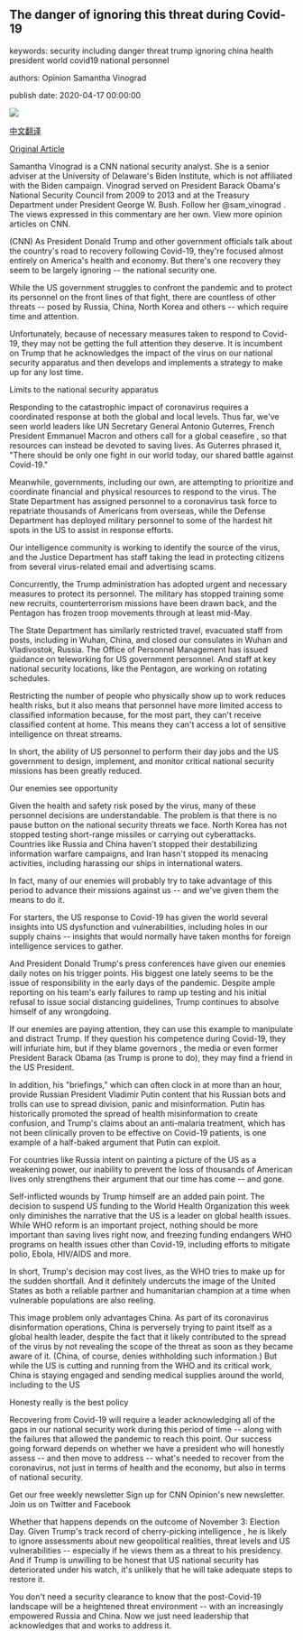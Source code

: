 ## The danger of ignoring this threat during Covid-19

keywords: security including danger threat trump ignoring china health president world covid19 national personnel

authors: Opinion Samantha Vinograd

publish date: 2020-04-17 00:00:00

![](https://cdn.cnn.com/cnnnext/dam/assets/200107114316-xi-putin-rouhani-sco-bishkek-2019-super-tease.jpg)

[中文翻译](The%20danger%20of%20ignoring%20this%20threat%20during%20Covid-19_zh.md)

[Original Article](https://edition.cnn.com/2020/04/17/opinions/covid-19-national-security-threat-vinograd/index.html)

Samantha Vinograd is a CNN national security analyst. She is a senior adviser at the University of Delaware's Biden Institute, which is not affiliated with the Biden campaign. Vinograd served on President Barack Obama's National Security Council from 2009 to 2013 and at the Treasury Department under President George W. Bush. Follow her @sam_vinograd . The views expressed in this commentary are her own. View more opinion articles on CNN.

(CNN) As President Donald Trump and other government officials talk about the country's road to recovery following Covid-19, they're focused almost entirely on America's health and economy. But there's one recovery they seem to be largely ignoring -- the national security one.

While the US government struggles to confront the pandemic and to protect its personnel on the front lines of that fight, there are countless of other threats -- posed by Russia, China, North Korea and others -- which require time and attention.

Unfortunately, because of necessary measures taken to respond to Covid-19, they may not be getting the full attention they deserve. It is incumbent on Trump that he acknowledges the impact of the virus on our national security apparatus and then develops and implements a strategy to make up for any lost time.

Limits to the national security apparatus

Responding to the catastrophic impact of coronavirus requires a coordinated response at both the global and local levels. Thus far, we've seen world leaders like UN Secretary General Antonio Guterres, French President Emmanuel Macron and others call for a global ceasefire , so that resources can instead be devoted to saving lives. As Guterres phrased it, "There should be only one fight in our world today, our shared battle against Covid-19."

Meanwhile, governments, including our own, are attempting to prioritize and coordinate financial and physical resources to respond to the virus. The State Department has assigned personnel to a coronavirus task force to repatriate thousands of Americans from overseas, while the Defense Department has deployed military personnel to some of the hardest hit spots in the US to assist in response efforts.

Our intelligence community is working to identify the source of the virus, and the Justice Department has staff taking the lead in protecting citizens from several virus-related email and advertising scams.

Concurrently, the Trump administration has adopted urgent and necessary measures to protect its personnel. The military has stopped training some new recruits, counterterrorism missions have been drawn back, and the Pentagon has frozen troop movements through at least mid-May.

The State Department has similarly restricted travel, evacuated staff from posts, including in Wuhan, China, and closed our consulates in Wuhan and Vladivostok, Russia. The Office of Personnel Management has issued guidance on teleworking for US government personnel. And staff at key national security locations, like the Pentagon, are working on rotating schedules.

Restricting the number of people who physically show up to work reduces health risks, but it also means that personnel have more limited access to classified information because, for the most part, they can't receive classified content at home. This means they can't access a lot of sensitive intelligence on threat streams.

In short, the ability of US personnel to perform their day jobs and the US government to design, implement, and monitor critical national security missions has been greatly reduced.

Our enemies see opportunity

Given the health and safety risk posed by the virus, many of these personnel decisions are understandable. The problem is that there is no pause button on the national security threats we face. North Korea has not stopped testing short-range missiles or carrying out cyberattacks. Countries like Russia and China haven't stopped their destabilizing information warfare campaigns, and Iran hasn't stopped its menacing activities, including harassing our ships in international waters.

In fact, many of our enemies will probably try to take advantage of this period to advance their missions against us -- and we've given them the means to do it.

For starters, the US response to Covid-19 has given the world several insights into US dysfunction and vulnerabilities, including holes in our supply chains -- insights that would normally have taken months for foreign intelligence services to gather.

And President Donald Trump's press conferences have given our enemies daily notes on his trigger points. His biggest one lately seems to be the issue of responsibility in the early days of the pandemic. Despite ample reporting on his team's early failures to ramp up testing and his initial refusal to issue social distancing guidelines, Trump continues to absolve himself of any wrongdoing.

If our enemies are paying attention, they can use this example to manipulate and distract Trump. If they question his competence during Covid-19, they will infuriate him, but if they blame governors , the media or even former President Barack Obama (as Trump is prone to do), they may find a friend in the US President.

In addition, his "briefings," which can often clock in at more than an hour, provide Russian President Vladimir Putin content that his Russian bots and trolls can use to spread division, panic and misinformation. Putin has historically promoted the spread of health misinformation to create confusion, and Trump's claims about an anti-malaria treatment, which has not been clinically proven to be effective on Covid-19 patients, is one example of a half-baked argument that Putin can exploit.

For countries like Russia intent on painting a picture of the US as a weakening power, our inability to prevent the loss of thousands of American lives only strengthens their argument that our time has come -- and gone.

Self-inflicted wounds by Trump himself are an added pain point. The decision to suspend US funding to the World Health Organization this week only diminishes the narrative that the US is a leader on global health issues. While WHO reform is an important project, nothing should be more important than saving lives right now, and freezing funding endangers WHO programs on health issues other than Covid-19, including efforts to mitigate polio, Ebola, HIV/AIDS and more.

In short, Trump's decision may cost lives, as the WHO tries to make up for the sudden shortfall. And it definitely undercuts the image of the United States as both a reliable partner and humanitarian champion at a time when vulnerable populations are also reeling.

This image problem only advantages China. As part of its coronavirus disinformation operations, China is perversely trying to paint itself as a global health leader, despite the fact that it likely contributed to the spread of the virus by not revealing the scope of the threat as soon as they became aware of it. (China, of course, denies withholding such information.) But while the US is cutting and running from the WHO and its critical work, China is staying engaged and sending medical supplies around the world, including to the US

Honesty really is the best policy

Recovering from Covid-19 will require a leader acknowledging all of the gaps in our national security work during this period of time -- along with the failures that allowed the pandemic to reach this point. Our success going forward depends on whether we have a president who will honestly assess -- and then move to address -- what's needed to recover from the coronavirus, not just in terms of health and the economy, but also in terms of national security.

Get our free weekly newsletter Sign up for CNN Opinion's new newsletter. Join us on Twitter and Facebook

Whether that happens depends on the outcome of November 3: Election Day. Given Trump's track record of cherry-picking intelligence , he is likely to ignore assessments about new geopolitical realities, threat levels and US vulnerabilities -- especially if he views them as a threat to his presidency. And if Trump is unwilling to be honest that US national security has deteriorated under his watch, it's unlikely that he will take adequate steps to restore it.

You don't need a security clearance to know that the post-Covid-19 landscape will be a heightened threat environment -- with an increasingly empowered Russia and China. Now we just need leadership that acknowledges that and works to address it.